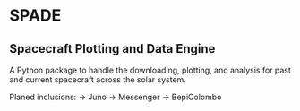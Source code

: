 # SPADE
## Spacecraft Plotting and Data Engine

A Python package to handle the downloading, plotting, and analysis for past and current spacecraft across the solar system.

Planed inclusions:
    -> Juno
    -> Messenger
    -> BepiColombo
